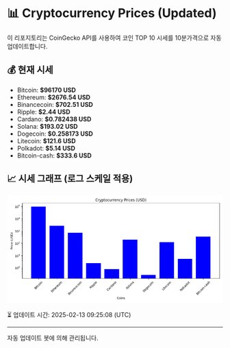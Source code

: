 
# 📊 Cryptocurrency Prices (Updated)

이 리포지토리는 CoinGecko API를 사용하여 코인 TOP 10 시세를 10분가격으로 자동 업데이트합니다.

## 💰 현재 시세
- Bitcoin: **$96170 USD**
- Ethereum: **$2676.54 USD**
- Binancecoin: **$702.51 USD**
- Ripple: **$2.44 USD**
- Cardano: **$0.782438 USD**
- Solana: **$193.02 USD**
- Dogecoin: **$0.258173 USD**
- Litecoin: **$121.6 USD**
- Polkadot: **$5.14 USD**
- Bitcoin-cash: **$333.6 USD**

## 📈 시세 그래프 (로그 스케일 적용)
![Crypto Prices](crypto_prices.png)

⏳ 업데이트 시간: 2025-02-13 09:25:08 (UTC)

---
자동 업데이트 봇에 의해 관리됩니다.
